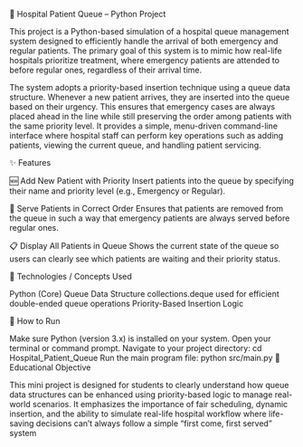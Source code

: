 
🏥 Hospital Patient Queue – Python Project

This project is a Python-based simulation of a hospital queue management system designed to efficiently handle the arrival of both emergency and regular patients. The primary goal of this system is to mimic how real-life hospitals prioritize treatment, where emergency patients are attended to before regular ones, regardless of their arrival time.

The system adopts a priority-based insertion technique using a queue data structure. Whenever a new patient arrives, they are inserted into the queue based on their urgency. This ensures that emergency cases are always placed ahead in the line while still preserving the order among patients with the same priority level. It provides a simple, menu-driven command-line interface where hospital staff can perform key operations such as adding patients, viewing the current queue, and handling patient servicing.

✨ Features

🆕 Add New Patient with Priority Insert patients into the queue by specifying their name and priority level (e.g., Emergency or Regular).

🔄 Serve Patients in Correct Order Ensures that patients are removed from the queue in such a way that emergency patients are always served before regular ones.

📋 Display All Patients in Queue Shows the current state of the queue so users can clearly see which patients are waiting and their priority status.

🧰 Technologies / Concepts Used

Python (Core) Queue Data Structure collections.deque used for efficient double-ended queue operations Priority-Based Insertion Logic

🚀 How to Run

Make sure Python (version 3.x) is installed on your system.
Open your terminal or command prompt.
Navigate to your project directory: cd Hospital_Patient_Queue
Run the main program file: python src/main.py
🎯 Educational Objective

This mini project is designed for students to clearly understand how queue data structures can be enhanced using priority-based logic to manage real-world scenarios. It emphasizes the importance of fair scheduling, dynamic insertion, and the ability to simulate real-life hospital workflow where life-saving decisions can’t always follow a simple “first come, first served” system

